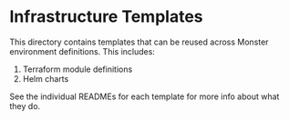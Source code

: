 # Infrastructure Templates

This directory contains templates that can be reused across
Monster environment definitions. This includes:

1. Terraform module definitions
2. Helm charts

See the individual READMEs for each template for more info
about what they do.

